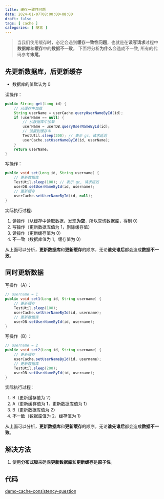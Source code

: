 ```yaml
---
title: 缓存一致性问题
date: 2024-01-07T08:00:00+08:00
draft: false
tags: [ cache ]
categories: [ 随笔 ]
---
```


> 当我们使用缓存时，必定会遇到**缓存一致性问题**，也就是在**读写请求**过程中**数据库**和**缓存**中的**数据不一致**。
> 下面将分析**为什么**会造成不一致, 所有的代码参考**末尾**。

## 先更新数据库，后更新缓存

* 数据库的值默认为 0

读操作：

```java
public String get(Long id) {
    // 从缓存中加载
    String userName = userCache.queryUserNameById(id);
    if (userName == null) {
        // 从数据库中加载
        userName = userDB.queryUserNameById(id);
        // 设置到缓存中
        TestUtil.sleep(200); // 表示 gc，请求延迟
        userCache.setUserNameById(id, userName);
    }
    return userName;
}
```

写操作：

```java
public void set(Long id, String username) {
    // 更新数据库
    TestUtil.sleep(100); // 表示 gc, 请求延迟
    userDB.setUserNameById(id, username);
    // 更新缓存
    userCache.setUserNameById(id, null);
}
```

实际执行过程:

1. 读操作（从缓存中读取数据，发现**为空**，所以查询数据库，得到 0）
2. 写操作（更新数据库值为 1，删除缓存值）
3. 读操作（更新缓存值为 0）
4. 不一致（数据库值为 1，缓存值为 0）

从上面可以分析，**更新数据库**和**更新缓存**的顺序，无论**谁先谁后**都会造成**数据不一致**。

## 同时更新数据

写操作（A）：

```java
// username = 1
public void set1(Long id, String username) {
    // 更新缓存
    TestUtil.sleep(100);
    userCache.setUserNameById(id, username);
    // 更新数据库
    userDB.setUserNameById(id, username);
}
```

写操作（B）：

```java
// username = 2
public void set2(Long id, String username) {
    // 更新缓存
    userCache.setUserNameById(id, username);
    // 更新数据库
    TestUtil.sleep(200);
    userDB.setUserNameById(id, username);
}
```

实际执行过程：

1. B（更新缓存值为 2）
2. A（更新缓存值为 1，更新数据库值为 1）
3. B（更新数据库值为 2）
4. 不一致（数据库值为 2，缓存值为 1）

从上面可以分析，**更新数据库**和**更新缓存**的顺序，无论**谁先谁后**都会造成**数据不一致**。

## 解决方法

1. 使用**分布式锁**来确保**更新数据库**和**更新缓存**是**原子性**。

## 代码

[demo-cache-consistency-question](https://github.com/ooooo-youwillsee/demo-cache-consistency-question)